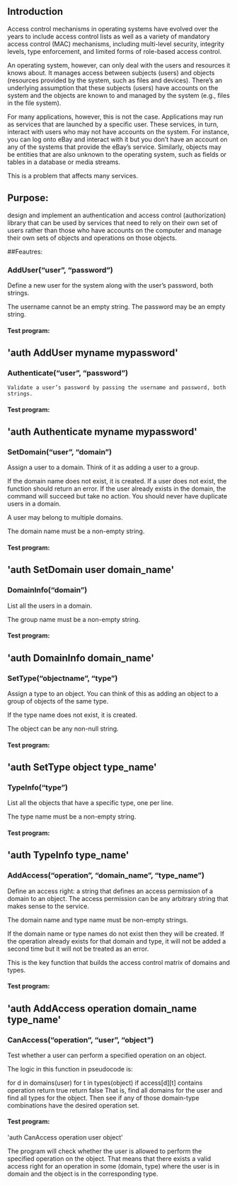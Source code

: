 ## Introduction
Access control mechanisms in operating systems have evolved over the years to include access control lists as well as a variety of mandatory access control (MAC) mechanisms, including multi-level security, integrity levels, type enforcement, and limited forms of role-based access control.

An operating system, however, can only deal with the users and resources it knows about. It manages access between subjects (users) and objects (resources provided by the system, such as files and devices). There’s an underlying assumption that these subjects (users) have accounts on the system and the objects are known to and managed by the system (e.g., files in the file system).

For many applications, however, this is not the case. Applications may run as services that are launched by a specific user. These services, in turn, interact with users who may not have accounts on the system. For instance, you can log onto eBay and interact with it but you don’t have an account on any of the systems that provide the eBay’s service. Similarly, objects may be entities that are also unknown to the operating system, such as fields or tables in a database or media streams.

This is a problem that affects many services.

## Purpose:
design and implement an authentication and access control (authorization) library that can be used by services that need to rely on their own set of users rather than those who have accounts on the computer and manage their own sets of objects and operations on those objects.

##Feautres:
### AddUser(“user”, “password”)
  Define a new user for the system along with the user’s password, both strings.

  The username cannot be an empty string. The password may be an empty string.

#### Test program:
  'auth AddUser myname mypassword'
  ---------------------------------
 ### Authenticate(“user”, “password”)
    Validate a user’s password by passing the username and password, both strings.

#### Test program:

  'auth Authenticate myname mypassword'
  ------------------------------------
### SetDomain(“user”, “domain”)
  Assign a user to a domain. Think of it as adding a user to a group.

  If the domain name does not exist, it is created. If a user does not exist, the function should return an error. If the user already exists in the domain, the command will succeed but take no action. You should never have duplicate users in a domain.

  A user may belong to multiple domains.

  The domain name must be a non-empty string.

#### Test program:

  'auth SetDomain user domain_name'
 ------------------------------------------
### DomainInfo(“domain”)
  List all the users in a domain.

  The group name must be a non-empty string.

#### Test program:

  'auth DomainInfo domain_name'
-------------------------------------------
### SetType(“objectname”, “type”)
  Assign a type to an object. You can think of this as adding an object to a group of objects of the same type.

  If the type name does not exist, it is created.

  The object can be any non-null string.

#### Test program:

  'auth SetType object type_name'
 ----------------------------------------
### TypeInfo(“type”)
  List all the objects that have a specific type, one per line.

  The type name must be a non-empty string.

#### Test program:

  'auth TypeInfo type_name'
-----------------------------------------
### AddAccess(“operation”, “domain_name”, “type_name”)
  Define an access right: a string that defines an access permission of a domain to an object. The access permission can be any arbitrary string that makes sense to the service.

  The domain name and type name must be non-empty strings.

  If the domain name or type names do not exist then they will be created. If the operation already exists for that domain and type, it will not be added a second time but it will not be treated as an error.

  This is the key function that builds the access control matrix of domains and types.

#### Test program:

  'auth AddAccess operation domain_name type_name'
---------------------------------------------------
### CanAccess(“operation”, “user”, “object”)
  Test whether a user can perform a specified operation on an object.

  The logic in this function in pseudocode is:

  for d in domains(user)
    for t in types(object)
      if access[d][t] contains operation
        return true
  return false
  That is, find all domains for the user and find all types for the object. Then see if any of those domain-type combinations have the desired operation set.

#### Test program:

  'auth CanAccess operation user object'
  
  The program will check whether the user is allowed to perform the specified operation on the object. That means that there exists a valid access right for an operation in some (domain, type) where the user is in domain and the object is in the corresponding type.
  
